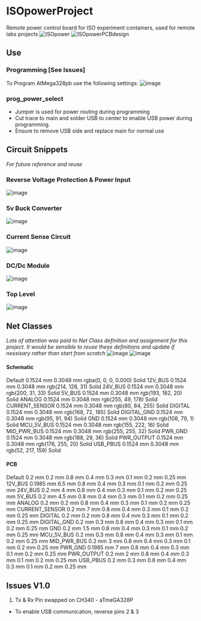 # ISOpowerProject
 Remote power control board for ISO experiment containers, used for remote labs projects
![ISOpower](https://user-images.githubusercontent.com/97303986/158610534-c0feec4a-f649-47c7-bc71-ae8b51f817a3.png)
![ISOpowerPCBdesign](https://user-images.githubusercontent.com/97303986/158610818-84cbbe2c-e711-4a15-b655-8e105aa62b4e.png)

## Use

### Programming [See Issues]
 To Program AtMega328pb use the following settings:
 ![image](https://user-images.githubusercontent.com/97303986/215501065-3e046d87-5a4b-4112-b600-7a21c6165ee1.png)

 

### prog_power_select

- Jumper is used for power routing during programming
- Cut trace to main and solder USB to center to enable USB power during programming.
- Ensure to remove USB side and replace main for normal use

## Circuit Snippets
_For future reference and reuse_

### Reverse Voltage Protection & Power Input
![image](https://user-images.githubusercontent.com/97303986/234007162-796d24b9-31ba-4529-b41d-d53ad71e6333.png)


### 5v Buck Converter
![image](https://user-images.githubusercontent.com/97303986/233372301-b49ece21-e5c7-4770-9f9d-a921e56cfa48.png)

### Current Sense Circuit
![image](https://user-images.githubusercontent.com/97303986/234006873-5b099b90-caab-46b2-af19-8a54f1b18855.png)

### DC/Dc Module
![image](https://user-images.githubusercontent.com/97303986/234007559-b9829580-6ffb-4fe2-b3de-4b5e0169443b.png)

### Top Level
![image](https://user-images.githubusercontent.com/97303986/234019618-974cba4d-d7e9-4111-9740-9a07acf87d8b.png)


## Net Classes
_Lots of attention was paid to Net Class definition and assignment for this project. It would be sensible to reuse these definitions and update if nessisary rather than start from scratch_
![image](https://user-images.githubusercontent.com/97303986/234025952-47013231-ef54-4bf2-926b-c18c8e58bd59.png)
![image](https://user-images.githubusercontent.com/97303986/234026151-1d6064d5-2849-49ab-87d3-ae31882a1986.png)

#### Schematic
Default	0.1524 mm	0.3048 mm	rgba(0, 0, 0, 0.000)	Solid
12V_BUS	0.1524 mm	0.3048 mm	rgb(214, 128, 31)	Solid
24V_BUS	0.1524 mm	0.3048 mm	rgb(200, 31, 33)	Solid
5V_BUS	0.1524 mm	0.3048 mm	rgb(193, 182, 20)	Solid
ANALOG	0.1524 mm	0.3048 mm	rgb(255, 49, 178)	Solid
CURRENT_SENSOR	0.1524 mm	0.3048 mm	rgb(80, 84, 255)	Solid
DIGITAL	0.1524 mm	0.3048 mm	rgb(168, 72, 185)	Solid
DIGITAL_GND	0.1524 mm	0.3048 mm	rgb(95, 91, 94)	Solid
GND	0.1524 mm	0.3048 mm	rgb(108, 79, 1)	Solid
MCU_5V_BUS	0.1524 mm	0.3048 mm	rgb(155, 222, 16)	Solid
MID_PWR_BUS	0.1524 mm	0.3048 mm	rgb(255, 255, 32)	Solid
PWR_GND	0.1524 mm	0.3048 mm	rgb(188, 29, 36)	Solid
PWR_OUTPUT	0.1524 mm	0.3048 mm	rgb(176, 255, 20)	Solid
USB_PBUS	0.1524 mm	0.3048 mm	rgb(52, 217, 159)	Solid

#### PCB
Default	0.2 mm	0.2 mm	0.8 mm	0.4 mm	0.3 mm	0.1 mm	0.2 mm	0.25 mm	
12V_BUS	0.1985 mm	6.5 mm	0.8 mm	0.4 mm	0.3 mm	0.1 mm	0.2 mm	0.25 mm	
24V_BUS	0.2 mm	4 mm	0.8 mm	0.4 mm	0.3 mm	0.1 mm	0.2 mm	0.25 mm	
5V_BUS	0.2 mm	4.5 mm	0.8 mm	0.4 mm	0.3 mm	0.1 mm	0.2 mm	0.25 mm	
ANALOG	0.2 mm	0.2 mm	0.8 mm	0.4 mm	0.3 mm	0.1 mm	0.2 mm	0.25 mm	
CURRENT_SENSOR	0.2 mm	7 mm	0.8 mm	0.4 mm	0.3 mm	0.1 mm	0.2 mm	0.25 mm	
DIGITAL	0.2 mm	0.2 mm	0.8 mm	0.4 mm	0.3 mm	0.1 mm	0.2 mm	0.25 mm	
DIGITAL_GND	0.2 mm	0.3 mm	0.8 mm	0.4 mm	0.3 mm	0.1 mm	0.2 mm	0.25 mm	
GND	0.2 mm	1.5 mm	0.8 mm	0.4 mm	0.3 mm	0.1 mm	0.2 mm	0.25 mm	
MCU_5V_BUS	0.2 mm	0.3 mm	0.8 mm	0.4 mm	0.3 mm	0.1 mm	0.2 mm	0.25 mm	
MID_PWR_BUS	0.2 mm	3 mm	0.8 mm	0.4 mm	0.3 mm	0.1 mm	0.2 mm	0.25 mm	
PWR_GND	0.1985 mm	7 mm	0.8 mm	0.4 mm	0.3 mm	0.1 mm	0.2 mm	0.25 mm	
PWR_OUTPUT	0.2 mm	2 mm	0.8 mm	0.4 mm	0.3 mm	0.1 mm	0.2 mm	0.25 mm	
USB_PBUS	0.2 mm	0.3 mm	0.8 mm	0.4 mm	0.3 mm	0.1 mm	0.2 mm	0.25 mm	




## Issues V1.0

1. Tx & Rx Pin swapped on CH340 - aTmeGA328P
 - To enable USB communication, reverse pins 2 & 3
